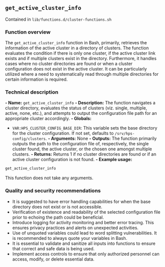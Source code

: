 ## `get_active_cluster_info`

Contained in `lib/functions.d/cluster-functions.sh`

### Function overview

The `get_active_cluster_info` function in Bash, primarily, retrieves the information of the active cluster in a directory of clusters. The function evaluates the condition if there is only one cluster, if the active cluster link exists and if multiple clusters exist in the directory. Furthermore, it handles cases where no cluster directories are found or when a cluster configuration does not exist in the active cluster. It can be particularly utilized where a need to systematically read through multiple directories for certain information is required.

### Technical description

**- Name:** `get_active_cluster_info`
**- Description:** The function navigates a cluster directory, evaluates the status of clusters (viz. single, multiple, active, none, etc.), and attempts to output the configuration file path for an appropriate cluster accordingly.
**- Globals:** 
  * `VAR:HPS_CLUSTER_CONFIG_BASE_DIR`: This variable sets the base directory for the cluster configuration. If not set, defaults to `/srv/hps-config/clusters`.
**- Arguments:** None
**- Outputs:** The function primarily outputs the path to the configuration file of, respectively, the single cluster found, the active cluster, or the chosen one amongst multiple clusters.
**- Returns:** Returns 1 if no cluster directories are found or if an active cluster configuration is not found.
**- Example usage:**

```bash
get_active_cluster_info
```

This function does not take any arguments. 

### Quality and security recommendations

* It is suggested to have error handling capabilities for when the base directory does not exist or is not accessible.
* Verification of existence and readability of the selected configuration file prior to echoing the path could be beneficial.
* Introduce logging for activity monitoring and better error tracing. This ensures privacy practices and alerts on unexpected activities.
* Use of unquoted variables could lead to word splitting vulnerabilities. It is recommended to always quote your variables in Bash.
* It is essential to validate and sanitize all inputs into functions to ensure that correct and safe data is being used.
* Implement access controls to ensure that only authorized personnel can access, modify, or delete essential data.

